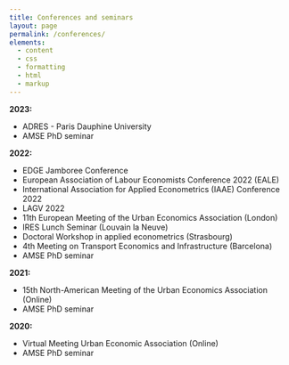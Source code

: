```yaml
---
title: Conferences and seminars
layout: page
permalink: /conferences/
elements:
  - content
  - css
  - formatting
  - html
  - markup  
---
```



**2023:**
  * ADRES - Paris Dauphine University
  * AMSE PhD seminar
  
**2022:** 
  * EDGE Jamboree Conference
  * European Association of Labour Economists Conference 2022 (EALE)
  * International Association for Applied Econometrics (IAAE) Conference 2022
  * LAGV 2022
  * 11th European Meeting of the Urban Economics Association (London)
  * IRES Lunch Seminar (Louvain la Neuve)
  * Doctoral Workshop in applied econometrics (Strasbourg)
  * 4th Meeting on Transport Economics and Infrastructure (Barcelona)
  * AMSE PhD seminar
  
**2021:**
  * 15th North-American Meeting of the Urban Economics Association (Online)
  * AMSE PhD seminar
  
**2020:**
  * Virtual Meeting Urban Economic Association (Online)
  * AMSE PhD seminar
